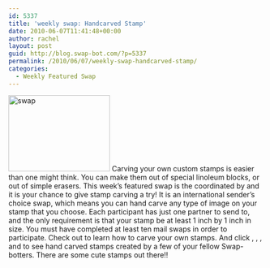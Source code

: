 ```yaml
---
id: 5337
title: 'weekly swap: Handcarved Stamp'
date: 2010-06-07T11:41:48+00:00
author: rachel
layout: post
guid: http://blog.swap-bot.com/?p=5337
permalink: /2010/06/07/weekly-swap-handcarved-stamp/
categories:
  - Weekly Featured Swap
---
```


<img src="http://blog.swap-bot.com/wp-content/uploads/2010/06/swap.jpg" alt="swap" title="swap" width="200" height="150" class="alignleft size-full wp-image-5338" /> 

<div style="opacity: 0; position: absolute; left:-3295px;">
  
</div></a>Carving your own custom stamps is easier than one might think. You can make them out of special linoleum blocks, or out of simple erasers. This week&#8217;s featured swap is the coordinated by and it is your chance to give stamp carving a try! It is an international sender&#8217;s choice swap, which means you can hand carve any type of image on your stamp that you choose. Each participant has just one partner to send to, and the only requirement is that your stamp be at least 1 inch by 1 inch in size. You must have completed at least ten mail swaps in order to participate. Check out to learn how to carve your own stamps. And click , , , and to see hand carved stamps created by a few of your fellow Swap-botters. There are some cute stamps out there!!